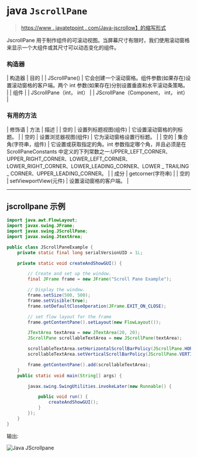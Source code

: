 # java `JscrollPane`

> [https://www . javatetpoint . com/Java-jscrollow】的缩写形式](https://www.javatpoint.com/java-jscrollpane)

JscrollPane 用于制作组件的可滚动视图。当屏幕尺寸有限时，我们使用滚动窗格来显示一个大组件或其尺寸可以动态变化的组件。

### 构造器

| 构造器 | 目的 |
| JScrollPane() | 它会创建一个滚动窗格。组件参数(如果存在)设置滚动窗格的客户端。两个 int 参数(如果存在)分别设置垂直和水平滚动条策略。 |
| 组件 |
| JScrollPane（int， int） |
| JScrollPane（Component， int， int） |

### 有用的方法

| 修饰语 | 方法 | 描述 |
| 空的 | 设置列标题视图(组件) | 它设置滚动窗格的列标题。 |
| 空的 | 设置浏览器视图(组件) | 它为滚动窗格设置行标题。 |
| 空的 | 集合角(字符串，组件) | 它设置或获取指定的角。int 参数指定哪个角，并且必须是在 ScrollPaneConstants 中定义的下列常数之一:UPPER_LEFT_CORNER、UPPER_RIGHT_CORNER、LOWER_LEFT_CORNER、LOWER_RIGHT_CORNER、LOWER_LEADING_CORNER、LOWER _ TRAILING _ CORNER、UPPER_LEADING_CORNER。 |
| 成分 | getcorner(字符串) |
| 空的 | setViewportView(元件) | 设置滚动窗格的客户端。 |

* * *

## jscrollpane 示例

```java
import java.awt.FlowLayout;
import javax.swing.JFrame;
import javax.swing.JScrollPane;
import javax.swing.JtextArea;

public class JScrollPaneExample {
	private static final long serialVersionUID = 1L;

	private static void createAndShowGUI() {

		// Create and set up the window.
		final JFrame frame = new JFrame("Scroll Pane Example");

		// Display the window.
		frame.setSize(500, 500);
		frame.setVisible(true);
		frame.setDefaultCloseOperation(JFrame.EXIT_ON_CLOSE);

		// set flow layout for the frame
		frame.getContentPane().setLayout(new FlowLayout());

		JTextArea textArea = new JTextArea(20, 20);
		JScrollPane scrollableTextArea = new JScrollPane(textArea);

		scrollableTextArea.setHorizontalScrollBarPolicy(JScrollPane.HORIZONTAL_SCROLLBAR_ALWAYS);
		scrollableTextArea.setVerticalScrollBarPolicy(JScrollPane.VERTICAL_SCROLLBAR_ALWAYS);

		frame.getContentPane().add(scrollableTextArea);
	}
	public static void main(String[] args) {

		javax.swing.SwingUtilities.invokeLater(new Runnable() {

			public void run() {
				createAndShowGUI();
			}
		});
	}
}

```

输出:

![Java JScrollpane ](../img/d50866bde6958d10cd050a6a2f93579b.png)